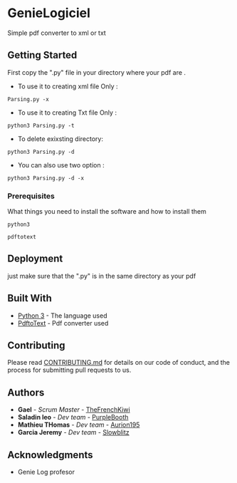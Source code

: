 # GenieLogiciel
Simple pdf converter to xml or txt 

## Getting Started
First copy the ".py" file in your directory where your pdf are .

* To use it to creating xml file Only :

```
Parsing.py -x

```

* To use it to creating Txt file Only :

```
python3 Parsing.py -t

```

* To delete exixsting directory:

```
python3 Parsing.py -d

```
* You can also use two option : 
```
python3 Parsing.py -d -x

```
### Prerequisites

What things you need to install the software and how to install them

```
python3
```
```
pdftotext
```


## Deployment

just make sure that the ".py" is in the same directory as your pdf

## Built With

* [Python 3](https://docs.python.org/3/) - The language used
* [PdftoText](https://www.systutorials.com/docs/linux/man/1-pdftotext/) - Pdf converter used


## Contributing

Please read [CONTRIBUTING.md](https://github.com/TheFrenchKiwi/GenieLogiciel/blob/master/CONTRIBUTING.md) for details on our code of conduct, and the process for submitting pull requests to us.


## Authors

* **Gael** - *Scrum Master* - [TheFrenchKiwi](https://github.com/TheFrenchKiwi)
* **Saladin leo** - *Dev team* - [PurpleBooth](https://github.com/PurpleBooth)
* **Mathieu THomas** - *Dev team* - [Aurion195](https://github.com/Aurion195)
* **Garcia Jeremy** - *Dev team* - [Slowblitz](https://github.com/Slowblitz)





## Acknowledgments

* Genie Log profesor

